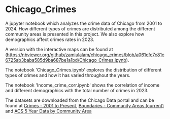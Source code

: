 # Chicago_Crimes

A jupyter notebook which analyzes the crime data of Chicago from 2001 to 2024. How different types of crimes are distributed among the different community areas is presented in this project. We also explore how demographics affect crimes rates in 2023.

A version with the interactive maps can be found at (https://nbviewer.org/github/zamiulalam/chicago_crimes/blob/a061cfc7c81c6725ab3baba585d9ba687be1a1bd/Chicago_Crimes.ipynb).

The notebook 'Chicago_Crimes.ipynb' explores the distribution of different types of crimes and how it has varied throughout the years.

The notebook 'Income_crime_corr.ipynb' shows the correlation of income and different demographics with the total number of crimes in 2023.

The datasets are downloaded from the Chicago Data portal and can be found at [Crimes - 2001 to Present](https://data.cityofchicago.org/Public-Safety/Crimes-2001-to-Present/ijzp-q8t2/about_data), [Boundaries - Community Areas (current)](https://data.cityofchicago.org/Facilities-Geographic-Boundaries/Boundaries-Community-Areas-current-/cauq-8yn6) and [ACS 5 Year Data by Community Area](https://data.cityofchicago.org/Community-Economic-Development/ACS-5-Year-Data-by-Community-Area/t68z-cikk/about_data)